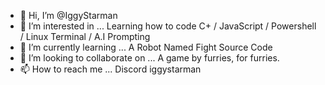 - 👋 Hi, I’m @IggyStarman
- 👀 I’m interested in ... Learning how to code C+ / JavaScript / Powershell / Linux Terminal / A.I Prompting
- 🌱 I’m currently learning ... A Robot Named Fight Source Code
- 💞️ I’m looking to collaborate on ... A game by furries, for furries. 
- 📫 How to reach me ... Discord iggystarman

<!---
IggyStarman/IggyStarman is a ✨ special ✨ repository because its `README.md` (this file) appears on your GitHub profile.
You can click the Preview link to take a look at your changes.
--->
